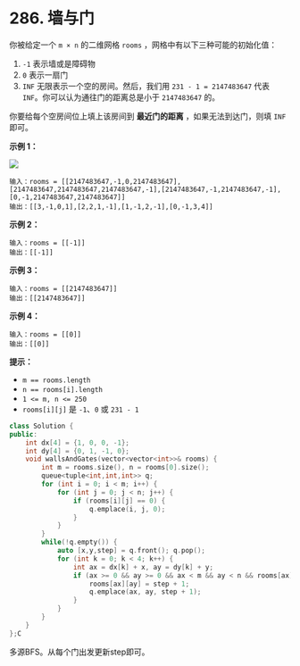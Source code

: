 # 286. 墙与门

你被给定一个 `m × n` 的二维网格 `rooms` ，网格中有以下三种可能的初始化值：

1. `-1` 表示墙或是障碍物
2. `0` 表示一扇门
3. `INF` 无限表示一个空的房间。然后，我们用 `231 - 1 = 2147483647` 代表 `INF`。你可以认为通往门的距离总是小于 `2147483647` 的。

你要给每个空房间位上填上该房间到 **最近门的距离** ，如果无法到达门，则填 `INF` 即可。

&#x20;

**示例 1：**

![](https://assets.leetcode.com/uploads/2021/01/03/grid.jpg)

```
输入：rooms = [[2147483647,-1,0,2147483647],[2147483647,2147483647,2147483647,-1],[2147483647,-1,2147483647,-1],[0,-1,2147483647,2147483647]]
输出：[[3,-1,0,1],[2,2,1,-1],[1,-1,2,-1],[0,-1,3,4]]
```

**示例 2：**

```
输入：rooms = [[-1]]
输出：[[-1]]
```

**示例 3：**

```
输入：rooms = [[2147483647]]
输出：[[2147483647]]
```

**示例 4：**

```
输入：rooms = [[0]]
输出：[[0]]
```

&#x20;

**提示：**

* `m == rooms.length`
* `n == rooms[i].length`
* `1 <= m, n <= 250`
* `rooms[i][j]` 是 `-1`、`0` 或 `231 - 1`

```cpp
class Solution {
public:
    int dx[4] = {1, 0, 0, -1};
    int dy[4] = {0, 1, -1, 0};
    void wallsAndGates(vector<vector<int>>& rooms) {
        int m = rooms.size(), n = rooms[0].size();
        queue<tuple<int,int,int>> q;
        for (int i = 0; i < m; i++) {
            for (int j = 0; j < n; j++) {
                if (rooms[i][j] == 0) {
                    q.emplace(i, j, 0);
                }
            }
        }
        while(!q.empty()) {
            auto [x,y,step] = q.front(); q.pop();
            for (int k = 0; k < 4; k++) {
                int ax = dx[k] + x, ay = dy[k] + y;
                if (ax >= 0 && ay >= 0 && ax < m && ay < n && rooms[ax][ay] == INT_MAX) {
                    rooms[ax][ay] = step + 1;
                    q.emplace(ax, ay, step + 1);
                }
            }
        }  
    }
};C
```

多源BFS。从每个门出发更新step即可。
